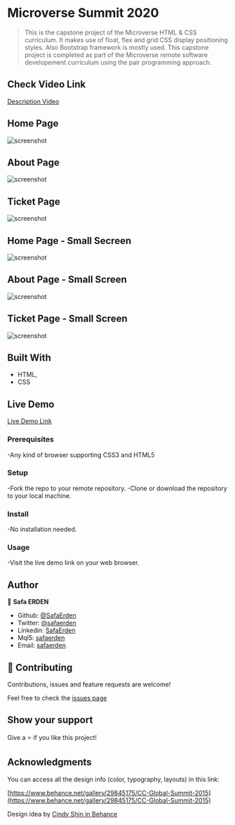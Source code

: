 # Microverse Summit 2020

> This is the capstone project of the Microverse HTML & CSS curriculum. It makes use of float, flex and grid CSS display positioning styles. Also Bootstrap framework is mostly used. This capstone project is completed as part of the Microverse remote software developement curriculum using the pair programming approach.

## Check Video Link

[Description Video](https://www.loom.com/share/47d2ad77bf6846d49fea32d3a3ab057d)

## Home Page

![screenshot](./Assets/img/index.PNG)

## About Page

![screenshot](./Assets/img/about.PNG)

## Ticket Page

![screenshot](./Assets/img/ticket.PNG)

## Home Page - Small Secreen

![screenshot](./Assets/img/index-mini.PNG)

## About Page - Small Screen

![screenshot](./Assets/img/about-mini.PNG)

## Ticket Page - Small Screen

![screenshot](./Assets/img/ticket-mini.PNG)

## Built With

- HTML,
- CSS

## Live Demo

[Live Demo Link](https://rawcdn.githack.com/SafaErden/Microverse-Summit/a53cf913ada323dc8bd06839c92c7658aa908903/index.html)

### Prerequisites

-Any kind of browser supporting CSS3 and HTML5

### Setup

-Fork the repo to your remote repository.
-Clone or download the repository to your local machine.

### Install

-No installation needed.

### Usage

-Visit the live demo link on your web browser.

## Author

👤 **Safa ERDEN**

- Github: [@SafaErden](https://github.com/SafaErden)
- Twitter: [@safaerden](https://twitter.com/safaerden)
- Linkedin: [SafaErden](https://www.linkedin.com/in/safaerden/)
- Mql5: [safaerden](https://www.mql5.com/en/users/safaerden)
- Email: [safaerden](mailto:safaerden@gmail.com)

## 🤝 Contributing

Contributions, issues and feature requests are welcome!

Feel free to check the [issues page](https://github.com/SafaErden/Microverse-Summit/issues)

## Show your support

Give a ⭐️ if you like this project!

## Acknowledgments

You can access all the design info (color, typography, layouts) in this link:

[https://www.behance.net/gallery/29845175/CC-Global-Summit-2015](https://www.behance.net/gallery/29845175/CC-Global-Summit-2015)

Design idea by [Cindy Shin in Behance](https://www.behance.net/adagio07)
